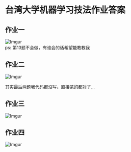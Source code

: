 台湾大学机器学习技法作业答案
====
作业一
------
![Imgur](http://i.imgur.com/uEMQuGL.jpg?1)
<br>ps: 第13题不会做，有谁会的话希望能教教我

作业二
------
![Imgur](http://i.imgur.com/x0jqnSE.jpg?1)

其实最后两题我代码都没写，直接蒙的都对了...

作业三
---
![Imgur](http://i.imgur.com/rHWORwb.png)

作业四
---
![Imgur](http://i.imgur.com/q2sgvIF.png)